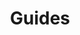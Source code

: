 ---
grand_parent: Configuration
has_children: true
layout: default
nav_order: 21900
parent: Master Data
title: Guides
---